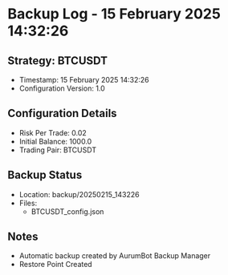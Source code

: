 # Backup Log - 15 February 2025 14:32:26

## Strategy: BTCUSDT
- Timestamp: 15 February 2025 14:32:26
- Configuration Version: 1.0

## Configuration Details
- Risk Per Trade: 0.02
- Initial Balance: 1000.0
- Trading Pair: BTCUSDT

## Backup Status
- Location: backup/20250215_143226
- Files:
  - BTCUSDT_config.json
  
## Notes
- Automatic backup created by AurumBot Backup Manager
- Restore Point Created
